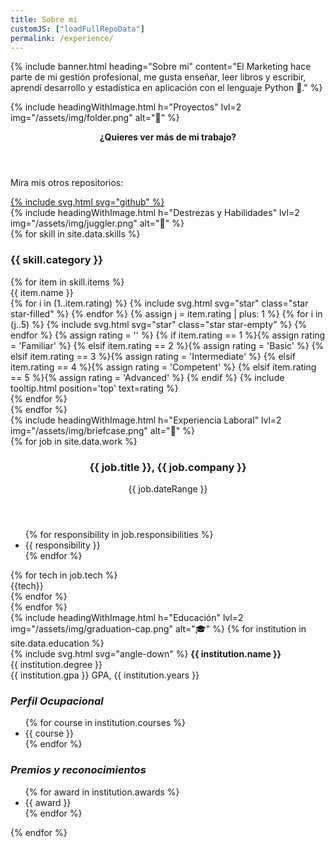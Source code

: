 ```yaml
---
title: Sobre mi
customJS: ["loadFullRepoData"]
permalink: /experience/
---
```



{% include banner.html heading="Sobre mi" content="El Marketing hace parte de mi gestión profesional, me gusta enseñar, leer libros y escribir, aprendí desarrollo y estadística en aplicación con el lenguaje Python 🐍." %}
<section id="projects" class="section">
    {% include headingWithImage.html h="Proyectos" lvl=2 img="/assets/img/folder.png" alt="📁" %}
    <div id="project-grid" class="card-grid">
        <!-- Projects get populated here dynamically (see index.js) -->
        <div id="project-placeholder" class="project">
            <header>
                <p><strong>¿Quieres ver más de mi trabajo?</strong></p>
            </header>
            <div>
                <p>Mira mis otros repositorios:</p>
                <a href="https://github.com/AleksandrHovhannisyan?tab=repositories">{% include svg.html svg="github" %}</a>
            </div>
        </div>
    </div>
</section>
<section id="skills" class="section">
    {% include headingWithImage.html h="Destrezas y Habilidades" lvl=2 img="/assets/img/juggler.png" alt="🤹" %}
    <div id="skill-grid">
        {% for skill in site.data.skills %}
        <div>
            <h3 class="skill-category">{{ skill.category }}</h3>
            {% for item in skill.items %}
            <div class="skill-item">
                <span class="skill-name">{{ item.name }}</span>
                <div class="skill-rating">
                    {% for i in (1..item.rating) %}
                    {% include svg.html svg="star" class="star star-filled" %}
                    {% endfor %}
                    {% assign j = item.rating | plus: 1 %}
                    {% for i in (j..5) %}
                    {% include svg.html svg="star" class="star star-empty" %}
                    {% endfor %}
                    {% assign rating = '' %}
                    {% if item.rating == 1 %}{% assign rating = 'Familiar' %}
                    {% elsif item.rating == 2 %}{% assign rating = 'Basic' %}
                    {% elsif item.rating == 3 %}{% assign rating = 'Intermediate' %}
                    {% elsif item.rating == 4 %}{% assign rating = 'Competent' %}
                    {% elsif item.rating == 5 %}{% assign rating = 'Advanced' %}
                    {% endif %}
                    {% include tooltip.html position='top' text=rating %}
                </div>
            </div>
            {% endfor %}
        </div>
        {% endfor %}
    </div>
</section>
<section id="work" class="section">
    {% include headingWithImage.html h="Experiencia Laboral" lvl=2 img="/assets/img/briefcase.png" alt="💼" %}
    <section class="card-grid">
    {% for job in site.data.work %}
        <section class="job">
            <header>
                <h3 class="job-title">{{ job.title }}, {{ job.company }}</h3>
                <p class="date-range">{{ job.dateRange }}</p>
            </header>
            <ul class="responsibilities" >
                {% for responsibility in job.responsibilities %}
                <li>{{ responsibility }}</li>
                {% endfor %}
            </ul>
            <footer class="technologies-used">
                {% for tech in job.tech %}
                <div class="tech {{tech}}">{{tech}}</div>
                {% endfor %}
            </footer>
        </section>
    {% endfor %}
    </section>
</section>
<section id="education" class="section">
    {% include headingWithImage.html h="Educación" lvl=2 img="/assets/img/graduation-cap.png" alt="🎓" %}
    {% for institution in site.data.education %}
    <div class="institution collapsible">
        <div class="collapsible-header">
            {% include svg.html svg="angle-down" %}
            <span>
                <strong>{{ institution.name }}<br></strong>
                {{ institution.degree }}<br>
                {{ institution.gpa }} GPA, {{ institution.years }}
            </span>
        </div>
        <div class="collapsible-content">
            <div class="courses">
                <h3><em>Perfil Ocupacional</em></h3>
                <ul>
                    {% for course in institution.courses %}
                    <li>{{ course }}</li>
                    {% endfor %}
                </ul>
            </div>
            <div class="awards">
                <h3><em>Premios y reconocimientos</em></h3>
                <ul>
                    {% for award in institution.awards %}
                    <li>{{ award }}</li>
                    {% endfor %}
                </ul>
            </div>
        </div>
    </div>
    {% endfor %}
</section>

<!-- Currently only used on this page -->
<script src="/assets/scripts/collapsible.js"></script>
